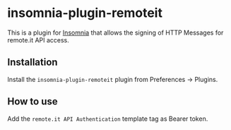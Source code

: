 # insomnia-plugin-remoteit

This is a plugin for [Insomnia](https://insomnia.rest/) that allows the signing of HTTP Messages for remote.it API access.

##  Installation

Install the `insomnia-plugin-remoteit` plugin from Preferences -> Plugins.

##  How to use

Add the `remote.it API Authentication` template tag as Bearer token.
